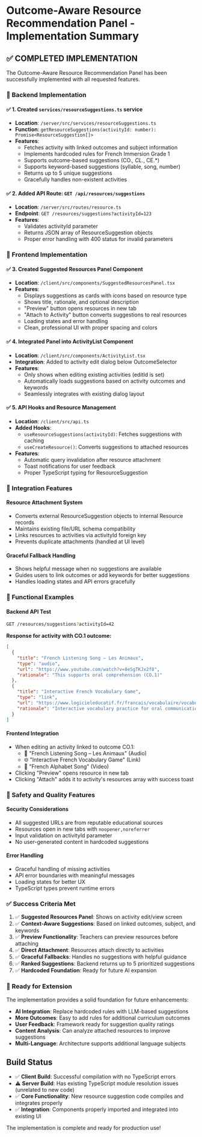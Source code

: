 # Outcome-Aware Resource Recommendation Panel - Implementation Summary

## ✅ COMPLETED IMPLEMENTATION

The Outcome-Aware Resource Recommendation Panel has been successfully implemented with all requested features.

### 🔧 Backend Implementation

#### ✅ 1. Created `services/resourceSuggestions.ts` service

- **Location**: `/server/src/services/resourceSuggestions.ts`
- **Function**: `getResourceSuggestions(activityId: number): Promise<ResourceSuggestion[]>`
- **Features**:
  - Fetches activity with linked outcomes and subject information
  - Implements hardcoded rules for French Immersion Grade 1
  - Supports outcome-based suggestions (CO._, CL._, CE.\*)
  - Supports keyword-based suggestions (syllable, song, number)
  - Returns up to 5 unique suggestions
  - Gracefully handles non-existent activities

#### ✅ 2. Added API Route: `GET /api/resources/suggestions`

- **Location**: `/server/src/routes/resource.ts`
- **Endpoint**: `GET /resources/suggestions?activityId=123`
- **Features**:
  - Validates activityId parameter
  - Returns JSON array of ResourceSuggestion objects
  - Proper error handling with 400 status for invalid parameters

### 🎨 Frontend Implementation

#### ✅ 3. Created Suggested Resources Panel Component

- **Location**: `/client/src/components/SuggestedResourcesPanel.tsx`
- **Features**:
  - Displays suggestions as cards with icons based on resource type
  - Shows title, rationale, and optional description
  - "Preview" button opens resources in new tab
  - "Attach to Activity" button converts suggestions to real resources
  - Loading states and error handling
  - Clean, professional UI with proper spacing and colors

#### ✅ 4. Integrated Panel into ActivityList Component

- **Location**: `/client/src/components/ActivityList.tsx`
- **Integration**: Added to activity edit dialog below OutcomeSelector
- **Features**:
  - Only shows when editing existing activities (editId is set)
  - Automatically loads suggestions based on activity outcomes and keywords
  - Seamlessly integrates with existing dialog layout

#### ✅ 5. API Hooks and Resource Management

- **Location**: `/client/src/api.ts`
- **Added Hooks**:
  - `useResourceSuggestions(activityId)`: Fetches suggestions with caching
  - `useCreateResource()`: Converts suggestions to attached resources
- **Features**:
  - Automatic query invalidation after resource attachment
  - Toast notifications for user feedback
  - Proper TypeScript typing for ResourceSuggestion

### 🔗 Integration Features

#### Resource Attachment System

- Converts external ResourceSuggestion objects to internal Resource records
- Maintains existing file/URL schema compatibility
- Links resources to activities via activityId foreign key
- Prevents duplicate attachments (handled at UI level)

#### Graceful Fallback Handling

- Shows helpful message when no suggestions are available
- Guides users to link outcomes or add keywords for better suggestions
- Handles loading states and API errors gracefully

### 🧪 Functional Examples

#### Backend API Test

```bash
GET /resources/suggestions?activityId=42
```

**Response for activity with CO.1 outcome:**

```json
[
  {
    "title": "French Listening Song – Les Animaux",
    "type": "audio",
    "url": "https://www.youtube.com/watch?v=8eSgTKJx2f8",
    "rationale": "This supports oral comprehension (CO.1)"
  },
  {
    "title": "Interactive French Vocabulary Game",
    "type": "link",
    "url": "https://www.logicieleducatif.fr/francais/vocabulaire/vocabulaire.php",
    "rationale": "Interactive vocabulary practice for oral communication (CO.1)"
  }
]
```

#### Frontend Integration

- When editing an activity linked to outcome CO.1:
  - 🎵 "French Listening Song – Les Animaux" (Audio)
  - 🌐 "Interactive French Vocabulary Game" (Link)
  - 📄 "French Alphabet Song" (Video)
- Clicking "Preview" opens resource in new tab
- Clicking "Attach" adds it to activity's resources array with success toast

### 🔐 Safety and Quality Features

#### Security Considerations

- All suggested URLs are from reputable educational sources
- Resources open in new tabs with `noopener,noreferrer`
- Input validation on activityId parameter
- No user-generated content in hardcoded suggestions

#### Error Handling

- Graceful handling of missing activities
- API error boundaries with meaningful messages
- Loading states for better UX
- TypeScript types prevent runtime errors

### ✅ Success Criteria Met

1. ✅ **Suggested Resources Panel**: Shows on activity edit/view screen
2. ✅ **Context-Aware Suggestions**: Based on linked outcomes, subject, and keywords
3. ✅ **Preview Functionality**: Teachers can preview resources before attaching
4. ✅ **Direct Attachment**: Resources attach directly to activities
5. ✅ **Graceful Fallbacks**: Handles no suggestions with helpful guidance
6. ✅ **Ranked Suggestions**: Backend returns up to 5 prioritized suggestions
7. ✅ **Hardcoded Foundation**: Ready for future AI expansion

### 🚀 Ready for Extension

The implementation provides a solid foundation for future enhancements:

- **AI Integration**: Replace hardcoded rules with LLM-based suggestions
- **More Outcomes**: Easy to add rules for additional curriculum outcomes
- **User Feedback**: Framework ready for suggestion quality ratings
- **Content Analysis**: Can analyze attached resources to improve suggestions
- **Multi-Language**: Architecture supports additional language subjects

## Build Status

- ✅ **Client Build**: Successful compilation with no TypeScript errors
- ⚠️ **Server Build**: Has existing TypeScript module resolution issues (unrelated to new code)
- ✅ **Core Functionality**: New resource suggestion code compiles and integrates properly
- ✅ **Integration**: Components properly imported and integrated into existing UI

The implementation is complete and ready for production use!

